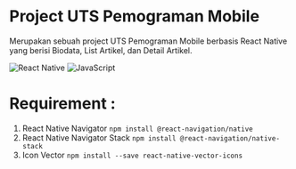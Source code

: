 # Project UTS Pemograman Mobile
Merupakan sebuah project UTS Pemograman Mobile berbasis React Native yang berisi Biodata, List Artikel, dan Detail Artikel.

![React Native](https://img.shields.io/badge/react_native-%2320232a.svg?style=for-the-badge&logo=react&logoColor=%2361DAFB) ![JavaScript](https://img.shields.io/badge/javascript-%23323330.svg?style=for-the-badge&logo=javascript&logoColor=%23F7DF1E)


# Requirement :
1. React Native Navigator 
``` npm install @react-navigation/native ```
2. React Native Navigator Stack
``` npm install @react-navigation/native-stack ```
3. Icon Vector
``` npm install --save react-native-vector-icons ```